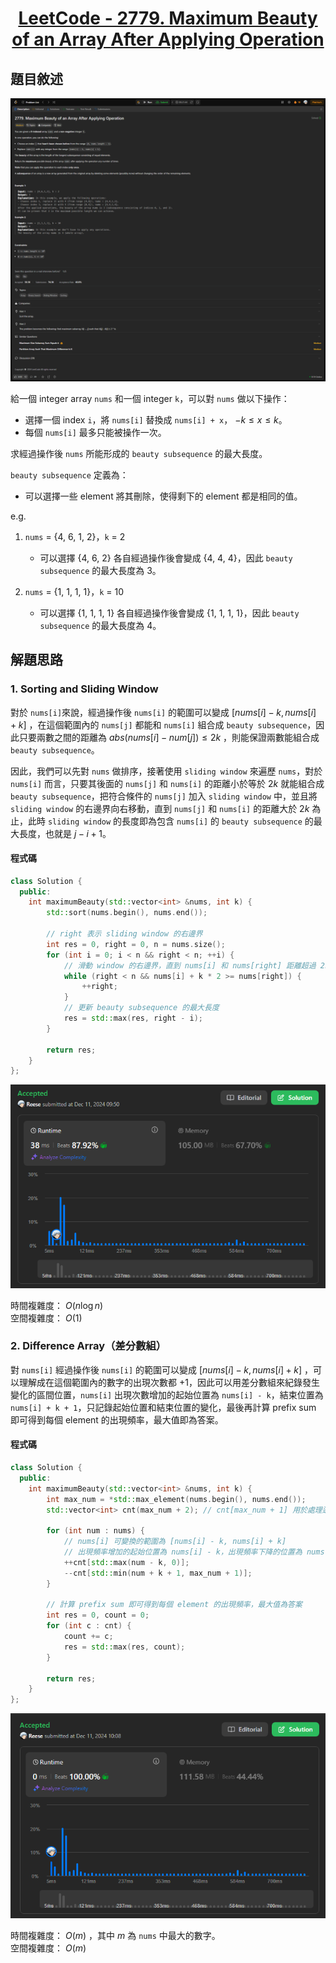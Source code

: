 # <center> [LeetCode - 2779. Maximum Beauty of an Array After Applying Operation](https://leetcode.com/problems/maximum-beauty-of-an-array-after-applying-operation/description/) </center>

## 題目敘述

[![](https://raw.githubusercontent.com/reese60525/ForPicGo/main/Pictures/20241211092427758.png)](https://raw.githubusercontent.com/reese60525/ForPicGo/main/Pictures/20241211092427758.png)

給一個 integer array `nums` 和一個 integer `k`，可以對 `nums` 做以下操作：  

- 選擇一個 index `i`，將 `nums[i]` 替換成 `nums[i] + x`， $-k \leq x \leq k$。  
- 每個 `nums[i]` 最多只能被操作一次。

求經過操作後 `nums` 所能形成的 `beauty subsequence` 的最大長度。

`beauty subsequence` 定義為：

- 可以選擇一些 element 將其刪除，使得剩下的 element 都是相同的值。

e.g.

1. `nums` = {4, 6, 1, 2}，`k` = 2  
   - 可以選擇 {4, 6, 2} 各自經過操作後會變成 {4, 4, 4}，因此 `beauty subsequence` 的最大長度為 3。

2. `nums` = {1, 1, 1, 1}，`k` = 10
   - 可以選擇 {1, 1, 1, 1} 各自經過操作後會變成 {1, 1, 1, 1}，因此 `beauty subsequence` 的最大長度為 4。

## 解題思路

### 1. Sorting and Sliding Window

對於 `nums[i]`來說，經過操作後 `nums[i]` 的範圍可以變成 $[nums[i] - k, nums[i] + k]$ ，在這個範圍內的 `nums[j]` 都能和 `nums[i]` 組合成 `beauty subsequence`，因此只要兩數之間的距離為 $abs(nums[i] - num[j]) \leq 2k$ ，則能保證兩數能組合成 `beauty subsequence`。

因此，我們可以先對 `nums` 做排序，接著使用 `sliding window` 來遍歷 `nums`，對於 `nums[i]` 而言，只要其後面的 `nums[j]` 和 `nums[i]` 的距離小於等於 $2k$ 就能組合成 `beauty subsequence`，把符合條件的 `nums[j]` 加入 `sliding window` 中，並且將 `sliding window` 的右邊界向右移動，直到 `nums[j]` 和 `nums[i]` 的距離大於 $2k$ 為止，此時 `sliding window` 的長度即為包含 `nums[i]` 的 `beauty subsequence` 的最大長度，也就是 $j - i + 1$。

#### 程式碼

```c++ {.line-numbers}
class Solution {
  public:
    int maximumBeauty(std::vector<int> &nums, int k) {
        std::sort(nums.begin(), nums.end());

        // right 表示 sliding window 的右邊界
        int res = 0, right = 0, n = nums.size();
        for (int i = 0; i < n && right < n; ++i) {
            // 滑動 window 的右邊界，直到 nums[i] 和 nums[right] 距離超過 2k
            while (right < n && nums[i] + k * 2 >= nums[right]) {
                ++right;
            }
            // 更新 beauty subsequence 的最大長度
            res = std::max(res, right - i);
        }

        return res;
    }
};
```

[![](https://raw.githubusercontent.com/reese60525/ForPicGo/main/Pictures/20241211095106678.png)](https://raw.githubusercontent.com/reese60525/ForPicGo/main/Pictures/20241211095106678.png)

時間複雜度： $O(n \log n)$  
空間複雜度： $O(1)$

### 2. Difference Array（差分數組）

對 `nums[i]` 經過操作後 `nums[i]` 的範圍可以變成 $[nums[i] - k, nums[i] + k]$ ，可以理解成在這個範圍內的數字的出現次數都 +1，因此可以用差分數組來紀錄發生變化的區間位置，`nums[i]` 出現次數增加的起始位置為 `nums[i] - k`，結束位置為 `nums[i] + k + 1`，只記錄起始位置和結束位置的變化，最後再計算 prefix sum 即可得到每個 element 的出現頻率，最大值即為答案。

#### 程式碼

```c++ {.line-numbers}
class Solution {
  public:
    int maximumBeauty(std::vector<int> &nums, int k) {
        int max_num = *std::max_element(nums.begin(), nums.end());
        std::vector<int> cnt(max_num + 2); // cnt[max_num + 1] 用於處理邊界條件

        for (int num : nums) {
            // nums[i] 可變換的範圍為 [nums[i] - k, nums[i] + k]
            // 出現頻率增加的起始位置為 nums[i] - k，出現頻率下降的位置為 nums[i] + k + 1
            ++cnt[std::max(num - k, 0)];
            --cnt[std::min(num + k + 1, max_num + 1)];
        }

        // 計算 prefix sum 即可得到每個 element 的出現頻率，最大值為答案
        int res = 0, count = 0;
        for (int c : cnt) {
            count += c;
            res = std::max(res, count);
        }

        return res;
    }
};
```

[![](https://raw.githubusercontent.com/reese60525/ForPicGo/main/Pictures/20241211101221705.png)](https://raw.githubusercontent.com/reese60525/ForPicGo/main/Pictures/20241211101221705.png)

時間複雜度： $O(m)$ ，其中 $m$ 為 `nums` 中最大的數字。  
空間複雜度： $O(m)$
